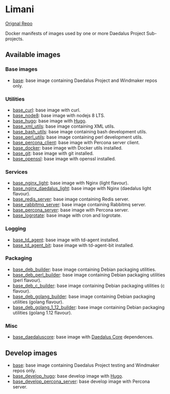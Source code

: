 # Limani

[Orignal Repo](https://git.daedalus-project.io/docker/Limani)

Docker manifests of images used by one or more Daedalus Project Sub-projects.

## Available images

### Base images

* [base](/base): base image containing Daedalus Project and Windmaker repos only.

### Utilities

* [base_curl](/base_curl): base image with curl.
* [base_node8](/base_node8): base image with nodejs 8 LTS.
* [base_hugo](/base_hugo): base image with [Hugo](https://gohugo.io/).
* [base_xml_utils](/base_xml_utils): base image containing XML utils.
* [base_bash_utils](/base_bash_utils): base image containing bash development utils.
* [base_perl_utils](/base_perl_utils): base image containing perl development utils.
* [base_percona_client](/base_percona_client): base image with Percona server client.
* [base_docker](/base_docker): base image with Docker utils installed.
* [base_git](/base_git): base image with git installed.
* [base_openssl](/base_openssl): base image with openssl installed.

### Services

* [base_nginx_light](/base_nginx_light): base image with Nginx (light flavour).
* [base_nginx_daedalus_light](/base_nginx_daedalus_light): base image with Nginx (daedalus light flavour).
* [base_redis_server](/base_redis_server): base image containing Redis server.
* [base_rabbitmq_server](/base_rabbitmq_server): base image containing Rabbitmq server.
* [base_percona_server](/base_percona_server): base image with Percona server.
* [base_logrotate](/base_logrotate): base image with cron and logrotate.

### Logging

* [base_td_agent](/base_td_agent): base image with td-agent installed.
* [base_td_agent_bit](/base_td_agent_bit): base image with td-agent-bit installed.

### Packaging

* [base_deb_builder](/base_deb_builder): base image containing Debian packaging utilities.
* [base_deb_perl_builder](/base_deb_perl_builder): base image containing Debian packaging utilities (perl flavour).
* [base_deb_c_builder](/base_deb_c_builder): base image containing Debian packaging utilities (c flavour).
* [base_deb_golang_builder](/base_deb_golang_builder): base image containing Debian packaging utilities (golang flavour).
* [base_deb_golang_1_12_builder](/base_deb_golang_1_12_builder): base image containing Debian packaging utilities (golang 1.12 flavour).

### Misc

* [base_daedaluscore](/base_daedaluscore): base image with [Daedalus Core](https://git.daedalus-project.io/daedalusproject/Daedalus-Core) dependences.

## Develop images

* [base](/base_develop): base image containing Daedalus Project testing and Windmaker repos only.
* [base_develop_hugo](/base_develop_hugo): base develop image with [Hugo](https://gohugo.io/).
* [base_develop_percona_server](/base_develop_percona_server): base develop image with Percona server.
